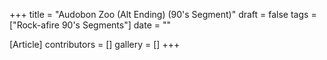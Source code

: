+++
title = "Audobon Zoo (Alt Ending) (90's Segment)"
draft = false
tags = ["Rock-afire 90's Segments"]
date = ""

[Article]
contributors = []
gallery = []
+++